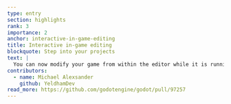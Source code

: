 ```yaml
---
type: entry
section: highlights
rank: 3
importance: 2
anchor: interactive-in-game-editing
title: Interactive in-game editing
blockquote: Step into your projects
text: |
  You can now modify your game from within the editor while it is running or paused. This includes clicking on elements within the scene, allowing you to explore your game worlds in ways not possible before.
contributors:
  - name: Michael Alexsander
    github: YeldhamDev
read_more: https://github.com/godotengine/godot/pull/97257
---
```

